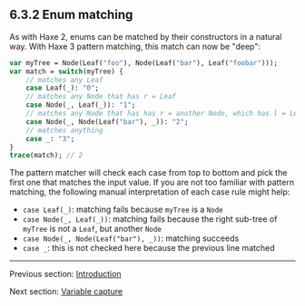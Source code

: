 ## 6.3.2 Enum matching

As with Haxe 2, enums can be matched by their constructors in a natural way. With Haxe 3 pattern matching, this match can now be "deep":

```haxe
var myTree = Node(Leaf("foo"), Node(Leaf("bar"), Leaf("foobar")));
var match = switch(myTree) {
	// matches any Leaf
	case Leaf(_): "0";
	// matches any Node that has r = Leaf
	case Node(_, Leaf(_)): "1";
	// matches any Node that has has r = another Node, which has l = Leaf("bar")
	case Node(_, Node(Leaf("bar"), _)): "2";
	// matches anything
	case _: "3";
}
trace(match); // 2
```

The pattern matcher will check each case from top to bottom and pick the first one that matches the input value. If you are not too familiar with pattern matching, the following manual interpretation of each case rule might help:



* `case Leaf(_)`: matching fails because `myTree` is a `Node`
* `case Node(_, Leaf(_))`: matching fails because the right sub-tree of `myTree` is not a `Leaf`, but another `Node`
* `case Node(_, Node(Leaf("bar"), _))`: matching succeeds
* `case _`: this is not checked here because the previous line matched

---

Previous section: [Introduction](lf-pattern-matching-introduction.md)

Next section: [Variable capture](lf-pattern-matching-variable-capture.md)